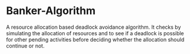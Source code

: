 # Banker-Algorithm
A resource allocation based deadlock avoidance algorithm.
It checks by simulating the allocation of resources and to see if a deadlock is possible for other pending activities before deciding whether the allocation should continue or not.
